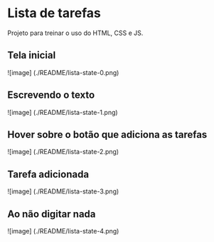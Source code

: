 # Lista de tarefas

Projeto para treinar o uso do HTML, CSS e JS.

## Tela inicial

![image] (./README/lista-state-0.png)

## Escrevendo o texto

![image] (./README/lista-state-1.png)

## Hover sobre o botão que adiciona as tarefas

![image] (./README/lista-state-2.png)

## Tarefa adicionada

![image] (./README/lista-state-3.png)

## Ao não digitar nada

![image] (./README/lista-state-4.png)
